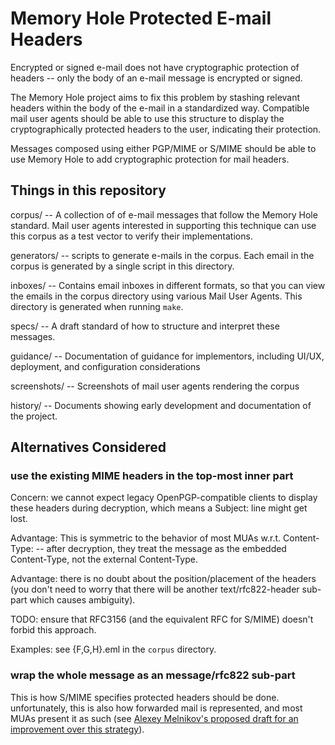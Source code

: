 Memory Hole Protected E-mail Headers
====================================

Encrypted or signed e-mail does not have cryptographic protection of
headers -- only the body of an e-mail message is encrypted or signed.

The Memory Hole project aims to fix this problem by stashing relevant
headers within the body of the e-mail in a standardized way.
Compatible mail user agents should be able to use this structure to
display the cryptographically protected headers to the user,
indicating their protection.

Messages composed using either PGP/MIME or S/MIME should be able to
use Memory Hole to add cryptographic protection for mail headers.

Things in this repository
-------------------------

corpus/ -- A collection of of e-mail messages that follow the Memory
           Hole standard.  Mail user agents interested in supporting
           this technique can use this corpus as a test vector to
           verify their implementations.

generators/ --  scripts to generate e-mails in the corpus. Each email
                in the corpus is generated by a single script in this
                directory.

inboxes/ -- Contains email inboxes in different formats, so that you
            can view the emails in the corpus directory using various
            Mail User Agents. This directory is generated when running
            `make`.

specs/ -- A draft standard of how to structure and interpret these
          messages.

guidance/ -- Documentation of guidance for implementors, including
             UI/UX, deployment, and configuration considerations

screenshots/ -- Screenshots of mail user agents rendering the corpus

history/ -- Documents showing early development and documentation of
            the project.




Alternatives Considered
-----------------------

### use the existing MIME headers in the top-most inner part

Concern: we cannot expect legacy OpenPGP-compatible clients to display
these headers during decryption, which means a Subject: line might get
lost.

Advantage: This is symmetric to the behavior of most MUAs
w.r.t. Content-Type: -- after decryption, they treat the message as
the embedded Content-Type, not the external Content-Type.

Advantage: there is no doubt about the position/placement of the
headers (you don't need to worry that there will be another
text/rfc822-header sub-part which causes ambiguity).

TODO: ensure that RFC3156 (and the equivalent RFC for S/MIME) doesn't
forbid this approach.

Examples: see {F,G,H}.eml in the `corpus` directory.

### wrap the whole message as an message/rfc822 sub-part

This is how S/MIME specifies protected headers should be done.
unfortunately, this is also how forwarded mail is represented, and
most MUAs present it as such (see [Alexey Melnikov's proposed draft
for an improvement over this
strategy](https://tools.ietf.org/html/draft-melnikov-smime-header-signing-02)).
